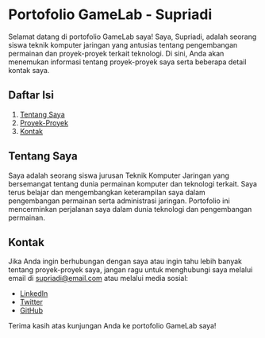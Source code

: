 # Portofolio GameLab - Supriadi

Selamat datang di portofolio GameLab saya! Saya, Supriadi, adalah seorang siswa teknik komputer jaringan yang antusias tentang pengembangan permainan dan proyek-proyek terkait teknologi. Di sini, Anda akan menemukan informasi tentang proyek-proyek saya serta beberapa detail kontak saya.

## Daftar Isi

1. [Tentang Saya](#tentang-saya)
2. [Proyek-Proyek](#proyek-proyek)
3. [Kontak](#kontak)

## Tentang Saya

Saya adalah seorang siswa jurusan Teknik Komputer Jaringan yang bersemangat tentang dunia permainan komputer dan teknologi terkait. Saya terus belajar dan mengembangkan keterampilan saya dalam pengembangan permainan serta administrasi jaringan. Portofolio ini mencerminkan perjalanan saya dalam dunia teknologi dan pengembangan permainan.

## Kontak

Jika Anda ingin berhubungan dengan saya atau ingin tahu lebih banyak tentang proyek-proyek saya, jangan ragu untuk menghubungi saya melalui email di [supriadi@email.com](mailto:supriadi325@email.com) atau melalui media sosial:

- [LinkedIn](https://www.linkedin.com/in/supriadi325)
- [Twitter](https://twitter.com/supriadi325)
- [GitHub](https://github.com/supriadi325)

Terima kasih atas kunjungan Anda ke portofolio GameLab saya!

